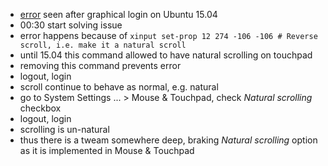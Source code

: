 * [error](error.png) seen after graphical login on Ubuntu 15.04
* 00:30 start solving issue
* error happens because of `xinput set-prop 12 274 -106 -106 # Reverse scroll, i.e. make it a natural scroll`
* until 15.04 this command allowed to have natural scrolling on touchpad
* removing this command prevents error
* logout, login
* scroll continue to behave as normal, e.g. natural
* go to System Settings ... > Mouse & Touchpad, check _Natural scrolling_ checkbox
* logout, login
* scrolling is un-natural
* thus there is a tweam somewhere deep, braking _Natural scrolling_ option as it is implemented in Mouse & Touchpad
